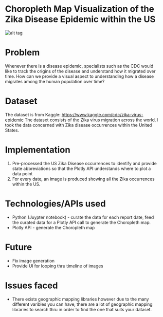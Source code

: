 # Choropleth Map Visualization of the Zika Disease Epidemic within the US

![alt tag](https://www.dropbox.com/s/zjejfocdqak76oo/4_20_2016.png?dl=0)

# Problem #
Whenever there is a disease epidemic, specialists such as the CDC would like to track the origins of the disease and understand how it migrated over time. How can we provide a visual aspect to understanding how a disease migrates among the human population over time?

# Dataset #
The dataset is from Kaggle: https://www.kaggle.com/cdc/zika-virus-epidemic
The dataset consists of the Zika virus migration across the world. I took the data concerned with Zika disease occurrences within the United States.

# Implementation #
1) Pre-processed the US Zika Disease occurrences to identify and provide state abbreviations so that the Plotly API understands where to plot a data point
2) For every date, an image is produced showing all the Zika occurrences within the US.

# Technologies/APIs used #
- Python (Juypter notebook) - curate the data for each report date, feed the curated data for a Plotly API call to generate the Choropleth map. 
- Plotly API - generate the Choropleth map

# Future #
- Fix image generation
- Provide UI for looping thru timeline of images

# Issues faced #
- There exists geographic mapping libraries however due to the many different varibles you can have, there are a lot of geographic mapping libraries to search thru in order to find the one that suits your dataset.
